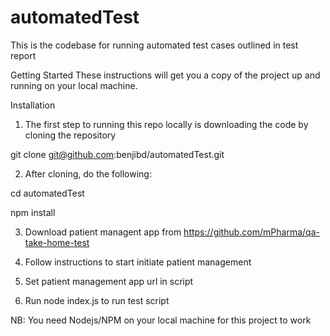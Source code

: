 # automatedTest
This is the codebase for running automated test cases outlined in test report

Getting Started
These instructions will get you a copy of the project up and running on your local machine.

Installation
1. The first step to running this repo locally is downloading the code by cloning the repository

 git clone git@github.com:benjibd/automatedTest.git
 
 2. After cloning, do the following:

 cd automatedTest
 
 npm install
 
3. Download patient managent app from https://github.com/mPharma/qa-take-home-test

4. Follow instructions to start initiate patient management

5. Set patient management app url in script

6. Run node index.js to run test script


 
NB: You need Nodejs/NPM on your local machine for this project to work

